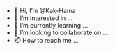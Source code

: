 - 👋 Hi, I’m @Kak-Hama
- 👀 I’m interested in ...
- 🌱 I’m currently learning ...
- 💞️ I’m looking to collaborate on ...
- 📫 How to reach me ...

<!---
Kak-Hama/Kak-Hama is a ✨ special ✨ repository because its `README.md` (this file) appears on your GitHub profile.
You can click the Preview link to take a look at your changes.
--->
